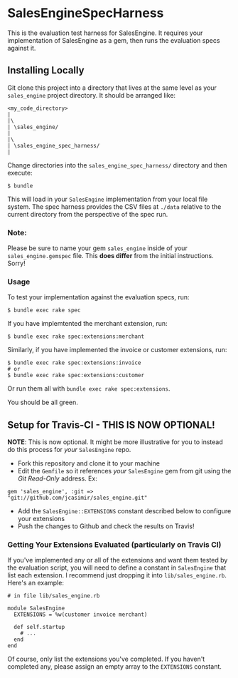 # SalesEngineSpecHarness

This is the evaluation test harness for SalesEngine. It requires your implementation of SalesEngine as a gem, then runs the evaluation specs against it.

## Installing Locally

Git clone this project into a directory that lives at the same level as your `sales_engine` project directory. It should be arranged like:

    <my_code_directory>
    |
    |\
    | \sales_engine/
    |
    |\
    | \sales_engine_spec_harness/
    |

Change directories into the `sales_engine_spec_harness/` directory and then execute:

    $ bundle

This will load in your `SalesEngine` implementation from your local file system. The spec harness provides the CSV files at `./data` relative to the current directory from the perspective of the spec run.

### Note:

Please be sure to name your gem `sales_engine` inside of your `sales_engine.gemspec` file. This **does differ** from the initial instructions. Sorry!


### Usage

To test your implementation against the evaluation specs, run:

    $ bundle exec rake spec

If you have implemtented the merchant extension, run:

    $ bundle exec rake spec:extensions:merchant

Similarly, if you have implemented the invoice or customer extensions, run:

    $ bundle exec rake spec:extensions:invoice
    # or
    $ bundle exec rake spec:extensions:customer

Or run them all with `bundle exec rake spec:extensions`.

You should be all green.

## Setup for Travis-CI - THIS IS NOW OPTIONAL!

**NOTE**: This is now optional. It might be more illustrative for you to instead do this process for *your* `SalesEngine` repo.

* Fork this repository and clone it to your machine
* Edit the `Gemfile` so it references _your_ `SalesEngine` gem from git using the *Git Read-Only* address. Ex:

```
gem 'sales_engine', :git => "git://github.com/jcasimir/sales_engine.git"
```

* Add the `SalesEngine::EXTENSIONS` constant described below to configure your extensions
* Push the changes to Github and check the results on Travis!

### Getting Your Extensions Evaluated (particularly on Travis CI)

If you've implemented any or all of the extensions and want them tested by the evaluation script, you will need to define a constant in `SalesEngine` that list each extension. I recommend just dropping it into `lib/sales_engine.rb`. Here's an example:

    # in file lib/sales_engine.rb

    module SalesEngine
      EXTENSIONS = %w(customer invoice merchant)

      def self.startup
        # ...
      end
    end

Of course, only list the extensions you've completed. If you haven't completed any, please assign an empty array to the `EXTENSIONS` constant.
